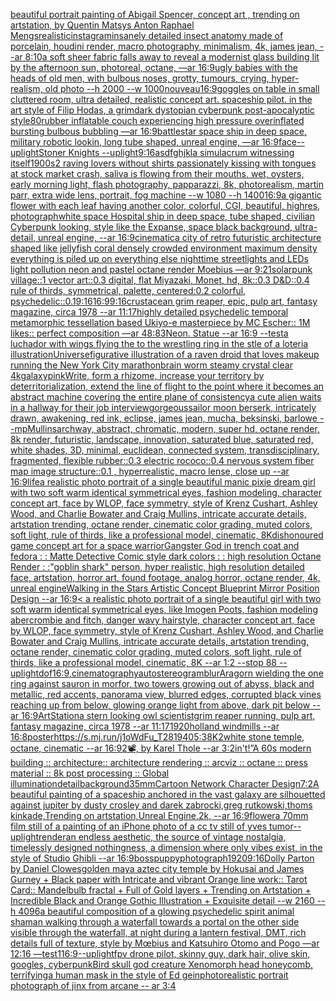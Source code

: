 [beautiful portrait painting of Abigail Spencer, concept art , trending on artstation, by Quentin Matsys Anton Raphael Mengs](https://www.ebank.nz/aiartgenerator?category=beautiful%2520portrait%2520painting%2520of%2520Abigail%2520Spencer%2C%2520concept%2520art%2520%2C%2520trending%2520on%2520artstation%2C%2520by%2520Quentin%2520Matsys%2520Anton%2520Raphael%2520Mengs)[realistic](https://www.ebank.nz/aiartgenerator?category=realistic)[instagram](https://www.ebank.nz/aiartgenerator?category=instagram)[insanely detailed insect anatomy made of porcelain, houdini render, macro photography, minimalism, 4k, james jean, --ar 8:10](https://www.ebank.nz/aiartgenerator?category=insanely%2520detailed%2520insect%2520anatomy%2520made%2520of%2520porcelain%2C%2520houdini%2520render%2C%2520macro%2520photography%2C%2520minimalism%2C%25204k%2C%2520james%2520jean%2C%2520--ar%25208%3A10)[a soft sheer fabric falls away to reveal a modernist glass building lit by the afternoon sun, photoreal, octane, —ar 16:9](https://www.ebank.nz/aiartgenerator?category=a%2520soft%2520sheer%2520fabric%2520falls%2520away%2520to%2520reveal%2520a%2520modernist%2520glass%2520building%2520lit%2520by%2520the%2520afternoon%2520sun%2C%2520photoreal%2C%2520octane%2C%2520%E2%80%94ar%252016%3A9)[ugly babies with the heads of old men, with bulbous noses, grotty, tumours, crying, hyper-realism, old photo --h 2000 --w 1000](https://www.ebank.nz/aiartgenerator?category=ugly%2520babies%2520with%2520the%2520heads%2520of%2520old%2520men%2C%2520with%2520bulbous%2520noses%2C%2520grotty%2C%2520tumours%2C%2520crying%2C%2520hyper-realism%2C%2520old%2520photo%2520--h%25202000%2520--w%25201000)[nouveau](https://www.ebank.nz/aiartgenerator?category=nouveau)[16:9](https://www.ebank.nz/aiartgenerator?category=16%3A9)[goggles on table in small cluttered room, ultra detailed, realistic concept art. spaceship pilot. in the art style of Filip Hodas, a grimdark dystopian cyberpunk post-apocalyptic style](https://www.ebank.nz/aiartgenerator?category=goggles%2520on%2520table%2520in%2520small%2520cluttered%2520room%2C%2520ultra%2520detailed%2C%2520realistic%2520concept%2520art.%2520spaceship%2520pilot.%2520in%2520the%2520art%2520style%2520of%2520Filip%2520Hodas%2C%2520a%2520grimdark%2520dystopian%2520cyberpunk%2520post-apocalyptic%2520style)[80](https://www.ebank.nz/aiartgenerator?category=80)[rubber inflatable couch experiencing high pressure overinflated bursting bulbous bubbling —ar 16:9](https://www.ebank.nz/aiartgenerator?category=rubber%2520inflatable%2520couch%2520experiencing%2520high%2520pressure%2520overinflated%2520bursting%2520bulbous%2520bubbling%2520%E2%80%94ar%252016%3A9)[battlestar space ship in deep space, military robotic lookin, long tube shaped, unreal engine, —ar 16:9](https://www.ebank.nz/aiartgenerator?category=battlestar%2520space%2520ship%2520in%2520deep%2520space%2C%2520military%2520robotic%2520lookin%2C%2520long%2520tube%2520shaped%2C%2520unreal%2520engine%2C%2520%E2%80%94ar%252016%3A9)[face](https://www.ebank.nz/aiartgenerator?category=face)[--uplight](https://www.ebank.nz/aiartgenerator?category=--uplight)[Stoner Knights --uplight](https://www.ebank.nz/aiartgenerator?category=Stoner%2520Knights%2520--uplight)[9:16](https://www.ebank.nz/aiartgenerator?category=9%3A16)[asdfghjkl](https://www.ebank.nz/aiartgenerator?category=asdfghjkl)[a simulacrum witnessing itself](https://www.ebank.nz/aiartgenerator?category=a%2520simulacrum%2520witnessing%2520itself)[1900s](https://www.ebank.nz/aiartgenerator?category=1900s)[2 raving lovers without shirts passionately kissing with tongues at stock market crash, saliva is flowing from their mouths, wet, oysters, early morning light, flash photography, papparazzi, 8k, photorealism, martin parr, extra wide lens, portrait, fog machine --w 1080 --h 1400](https://www.ebank.nz/aiartgenerator?category=2%2520raving%2520lovers%2520without%2520shirts%2520passionately%2520kissing%2520with%2520tongues%2520at%2520stock%2520market%2520crash%2C%2520saliva%2520is%2520flowing%2520from%2520their%2520mouths%2C%2520wet%2C%2520oysters%2C%2520early%2520morning%2520light%2C%2520flash%2520photography%2C%2520papparazzi%2C%25208k%2C%2520photorealism%2C%2520martin%2520parr%2C%2520extra%2520wide%2520lens%2C%2520portrait%2C%2520fog%2520machine%2520--w%25201080%2520--h%25201400)[16:9](https://www.ebank.nz/aiartgenerator?category=16%3A9)[a gigantic flower with each leaf having another color, colorful, CGI, beautiful, highres, photograph](https://www.ebank.nz/aiartgenerator?category=a%2520gigantic%2520flower%2520with%2520each%2520leaf%2520having%2520another%2520color%2C%2520colorful%2C%2520CGI%2C%2520beautiful%2C%2520highres%2C%2520photograph)[white space Hospital ship in deep space, tube shaped, civilian Cyberpunk looking, style like the Expanse, space black background, ultra-detail, unreal engine, --ar 16:9](https://www.ebank.nz/aiartgenerator?category=white%2520space%2520Hospital%2520ship%2520in%2520deep%2520space%2C%2520tube%2520shaped%2C%2520civilian%2520Cyberpunk%2520looking%2C%2520style%2520like%2520the%2520Expanse%2C%2520space%2520black%2520background%2C%2520ultra-detail%2C%2520unreal%2520engine%2C%2520--ar%252016%3A9)[cinematic](https://www.ebank.nz/aiartgenerator?category=cinematic)[a city of retro futuristic architecture shaped like jellyfish coral densely crowded environment maximum density everything is piled up on everything else nighttime streetlights and LEDs  light pollution neon and pastel octane render Moebius —ar 9:21](https://www.ebank.nz/aiartgenerator?category=a%2520city%2520of%2520retro%2520futuristic%2520architecture%2520shaped%2520like%2520jellyfish%2520coral%2520densely%2520crowded%2520environment%2520maximum%2520density%2520everything%2520is%2520piled%2520up%2520on%2520everything%2520else%2520nighttime%2520streetlights%2520and%2520LEDs%2520%2520light%2520pollution%2520neon%2520and%2520pastel%2520octane%2520render%2520Moebius%2520%E2%80%94ar%25209%3A21)[solarpunk village::1 vector art::0.3 digital, flat Miyazaki, Monet, hd, 8k::0.3 D&D::0.4 rule of thirds, symmetrical, palette, centered:0.2 colorful, psychedelic::0.1](https://www.ebank.nz/aiartgenerator?category=solarpunk%2520village%3A%3A1%2520vector%2520art%3A%3A0.3%2520digital%2C%2520flat%2520Miyazaki%2C%2520Monet%2C%2520hd%2C%25208k%3A%3A0.3%2520D%26D%3A%3A0.4%2520rule%2520of%2520thirds%2C%2520symmetrical%2C%2520palette%2C%2520centered%3A0.2%2520colorful%2C%2520psychedelic%3A%3A0.1)[9:16](https://www.ebank.nz/aiartgenerator?category=9%3A16)[](https://www.ebank.nz/aiartgenerator?category=)[16:9](https://www.ebank.nz/aiartgenerator?category=16%3A9)[9:16](https://www.ebank.nz/aiartgenerator?category=9%3A16)[crustacean grim reaper, epic, pulp art, fantasy magazine, circa 1978 --ar 11:17](https://www.ebank.nz/aiartgenerator?category=crustacean%2520grim%2520reaper%2C%2520epic%2C%2520pulp%2520art%2C%2520fantasy%2520magazine%2C%2520circa%25201978%2520--ar%252011%3A17)[highly detailed psychedelic temporal metamorphic tessellation based Ukiyo-e masterpiece by MC Escher:: 1M likes:: perfect composition —ar 48:83](https://www.ebank.nz/aiartgenerator?category=highly%2520detailed%2520psychedelic%2520temporal%2520metamorphic%2520tessellation%2520based%2520Ukiyo-e%2520masterpiece%2520by%2520MC%2520Escher%3A%3A%25201M%2520likes%3A%3A%2520perfect%2520composition%2520%E2%80%94ar%252048%3A83)[Neon. Statue --ar 16:9 --test](https://www.ebank.nz/aiartgenerator?category=Neon.%2520Statue%2520--ar%252016%3A9%2520--test)[a luchador with wings flying the to the wrestling ring in the stle of a loteria illustration](https://www.ebank.nz/aiartgenerator?category=a%2520luchador%2520with%2520wings%2520flying%2520the%2520to%2520the%2520wrestling%2520ring%2520in%2520the%2520stle%2520of%2520a%2520loteria%2520illustration)[Universe](https://www.ebank.nz/aiartgenerator?category=Universe)[figurative illustration of a raven droid that loves makeup running the New York City marathon](https://www.ebank.nz/aiartgenerator?category=figurative%2520illustration%2520of%2520a%2520raven%2520droid%2520that%2520loves%2520makeup%2520running%2520the%2520New%2520York%2520City%2520marathon)[brain worm steamy crystal clear 4k](https://www.ebank.nz/aiartgenerator?category=brain%2520worm%2520steamy%2520crystal%2520clear%25204k)[galaxy](https://www.ebank.nz/aiartgenerator?category=galaxy)[pink](https://www.ebank.nz/aiartgenerator?category=pink)[Write, form a rhizome, increase your territory by deterritorialization, extend the line of flight to the point where it becomes an abstract machine covering the entire plane of consistency](https://www.ebank.nz/aiartgenerator?category=Write%2C%2520form%2520a%2520rhizome%2C%2520increase%2520your%2520territory%2520by%2520deterritorialization%2C%2520extend%2520the%2520line%2520of%2520flight%2520to%2520the%2520point%2520where%2520it%2520becomes%2520an%2520abstract%2520machine%2520covering%2520the%2520entire%2520plane%2520of%2520consistency)[a cute alien waits in a hallway for their job interview](https://www.ebank.nz/aiartgenerator?category=a%2520cute%2520alien%2520waits%2520in%2520a%2520hallway%2520for%2520their%2520job%2520interview)[gorgeous](https://www.ebank.nz/aiartgenerator?category=gorgeous)[sailor moon berserk, intricately drawn, awakening, red ink, eclipse, james jean, mucha, beksinski, barlowe --mp](https://www.ebank.nz/aiartgenerator?category=sailor%2520moon%2520berserk%2C%2520intricately%2520drawn%2C%2520awakening%2C%2520red%2520ink%2C%2520eclipse%2C%2520james%2520jean%2C%2520mucha%2C%2520beksinski%2C%2520barlowe%2520--mp)[Mullins](https://www.ebank.nz/aiartgenerator?category=Mullins)[archway, abstract, chromatic, modern, super hd, octane render, 8k render, futuristic, landscape, innovation, saturated blue, saturated red, white shades, 3D, minimal, euclidean, connected system, transdisciplinary, fragmented, flexible rubber::0.3 electric rococo::0.4 nervous system fiber map image structure::0.1 , hyperrealistic, macro lense, close up --ar 16:9](https://www.ebank.nz/aiartgenerator?category=archway%2C%2520abstract%2C%2520chromatic%2C%2520modern%2C%2520super%2520hd%2C%2520octane%2520render%2C%25208k%2520render%2C%2520futuristic%2C%2520landscape%2C%2520innovation%2C%2520saturated%2520blue%2C%2520saturated%2520red%2C%2520white%2520shades%2C%25203D%2C%2520minimal%2C%2520euclidean%2C%2520connected%2520system%2C%2520transdisciplinary%2C%2520fragmented%2C%2520flexible%2520rubber%3A%3A0.3%2520electric%2520rococo%3A%3A0.4%2520nervous%2520system%2520fiber%2520map%2520image%2520structure%3A%3A0.1%2520%2C%2520hyperrealistic%2C%2520macro%2520lense%2C%2520close%2520up%2520--ar%252016%3A9)[life](https://www.ebank.nz/aiartgenerator?category=life)[a realistic photo portrait of a single beautiful manic pixie dream girl with two soft warm identical symmetrical eyes, fashion modeling, character concept art, face by WLOP, face symmetry, style of Krenz Cushart, Ashley Wood, and Charlie Bowater and Craig Mullins, intricate accurate details, artstation trending, octane render, cinematic color grading, muted colors, soft light, rule of thirds, like a professional model, cinematic, 8K](https://www.ebank.nz/aiartgenerator?category=a%2520realistic%2520photo%2520portrait%2520of%2520a%2520single%2520beautiful%2520manic%2520pixie%2520dream%2520girl%2520with%2520two%2520soft%2520warm%2520identical%2520symmetrical%2520eyes%2C%2520fashion%2520modeling%2C%2520character%2520concept%2520art%2C%2520face%2520by%2520WLOP%2C%2520face%2520symmetry%2C%2520style%2520of%2520Krenz%2520Cushart%2C%2520Ashley%2520Wood%2C%2520and%2520Charlie%2520Bowater%2520and%2520Craig%2520Mullins%2C%2520intricate%2520accurate%2520details%2C%2520artstation%2520trending%2C%2520octane%2520render%2C%2520cinematic%2520color%2520grading%2C%2520muted%2520colors%2C%2520soft%2520light%2C%2520rule%2520of%2520thirds%2C%2520like%2520a%2520professional%2520model%2C%2520cinematic%2C%25208K)[dishonoured game concept art for a space warrior](https://www.ebank.nz/aiartgenerator?category=dishonoured%2520game%2520concept%2520art%2520for%2520a%2520space%2520warrior)[Gangster God in trench coat and fedora : : Matte Detective Comic style dark colors : : high resolution Octane Render : :](https://www.ebank.nz/aiartgenerator?category=Gangster%2520God%2520in%2520trench%2520coat%2520and%2520fedora%2520%3A%2520%3A%2520Matte%2520Detective%2520Comic%2520style%2520dark%2520colors%2520%3A%2520%3A%2520high%2520resolution%2520Octane%2520Render%2520%3A%2520%3A)["goblin shark" person, hyper realistic, high resolution detailed face, artstation, horror art, found footage, analog horror, octane render, 4k, unreal engine](https://www.ebank.nz/aiartgenerator?category=%22goblin%2520shark%22%2520person%2C%2520hyper%2520realistic%2C%2520high%2520resolution%2520detailed%2520face%2C%2520artstation%2C%2520horror%2520art%2C%2520found%2520footage%2C%2520analog%2520horror%2C%2520octane%2520render%2C%25204k%2C%2520unreal%2520engine)[Walking in the Stars Artistic Concept Blueprint Mirror Position Design --ar 16:9](https://www.ebank.nz/aiartgenerator?category=Walking%2520in%2520the%2520Stars%2520Artistic%2520Concept%2520Blueprint%2520Mirror%2520Position%2520Design%2520--ar%252016%3A9)[< a realistic photo portrait of a single beautiful girl with two soft warm identical symmetrical eyes, like Imogen Poots, fashion modeling abercrombie and fitch, danger wavy hairstyle, character concept art, face by WLOP, face symmetry, style of Krenz Cushart, Ashley Wood, and Charlie Bowater and Craig Mullins, intricate accurate details, artstation trending, octane render, cinematic color grading, muted colors, soft light, rule of thirds, like a professional model, cinematic, 8K --ar 1:2 --stop 88 --uplight](https://www.ebank.nz/aiartgenerator?category=%3C%2520a%2520realistic%2520photo%2520portrait%2520of%2520a%2520single%2520beautiful%2520girl%2520with%2520two%2520soft%2520warm%2520identical%2520symmetrical%2520eyes%2C%2520like%2520Imogen%2520Poots%2C%2520fashion%2520modeling%2520abercrombie%2520and%2520fitch%2C%2520danger%2520wavy%2520hairstyle%2C%2520character%2520concept%2520art%2C%2520face%2520by%2520WLOP%2C%2520face%2520symmetry%2C%2520style%2520of%2520Krenz%2520Cushart%2C%2520Ashley%2520Wood%2C%2520and%2520Charlie%2520Bowater%2520and%2520Craig%2520Mullins%2C%2520intricate%2520accurate%2520details%2C%2520artstation%2520trending%2C%2520octane%2520render%2C%2520cinematic%2520color%2520grading%2C%2520muted%2520colors%2C%2520soft%2520light%2C%2520rule%2520of%2520thirds%2C%2520like%2520a%2520professional%2520model%2C%2520cinematic%2C%25208K%2520--ar%25201%3A2%2520--stop%252088%2520--uplight)[dof](https://www.ebank.nz/aiartgenerator?category=dof)[16:9](https://www.ebank.nz/aiartgenerator?category=16%3A9)[,cinematography](https://www.ebank.nz/aiartgenerator?category=%2Ccinematography)[autostereogram](https://www.ebank.nz/aiartgenerator?category=autostereogram)[blur](https://www.ebank.nz/aiartgenerator?category=blur)[Aragorn wielding the one ring against sauron in morfor, two towers growing out of abyss, black and metallic, red accents, panorama view, blurred edges, corrupted black vines reaching up from below, glowing orange light from above, dark pit below --ar 16:9](https://www.ebank.nz/aiartgenerator?category=Aragorn%2520wielding%2520the%2520one%2520ring%2520against%2520sauron%2520in%2520morfor%2C%2520two%2520towers%2520growing%2520out%2520of%2520abyss%2C%2520black%2520and%2520metallic%2C%2520red%2520accents%2C%2520panorama%2520view%2C%2520blurred%2520edges%2C%2520corrupted%2520black%2520vines%2520reaching%2520up%2520from%2520below%2C%2520glowing%2520orange%2520light%2520from%2520above%2C%2520dark%2520pit%2520below%2520--ar%252016%3A9)[ArtStation](https://www.ebank.nz/aiartgenerator?category=ArtStation)[a stern looking owl scientist](https://www.ebank.nz/aiartgenerator?category=a%2520stern%2520looking%2520owl%2520scientist)[grim reaper running, pulp art, fantasy magazine, circa 1978 --ar 11:17](https://www.ebank.nz/aiartgenerator?category=grim%2520reaper%2520running%2C%2520pulp%2520art%2C%2520fantasy%2520magazine%2C%2520circa%25201978%2520--ar%252011%3A17)[1920](https://www.ebank.nz/aiartgenerator?category=1920)[holland windmills --ar 16:8](https://www.ebank.nz/aiartgenerator?category=holland%2520windmills%2520--ar%252016%3A8)[poster](https://www.ebank.nz/aiartgenerator?category=poster)[<https://s.mj.run/j1oWdFu_T28>](https://www.ebank.nz/aiartgenerator?category=%3Chttps%3A//s.mj.run/j1oWdFu_T28%3E)[1940](https://www.ebank.nz/aiartgenerator?category=1940)[5:3](https://www.ebank.nz/aiartgenerator?category=5%3A3)[8K](https://www.ebank.nz/aiartgenerator?category=8K)[2](https://www.ebank.nz/aiartgenerator?category=2)[white stone temple, octane, cinematic --ar 16:9](https://www.ebank.nz/aiartgenerator?category=white%2520stone%2520temple%2C%2520octane%2C%2520cinematic%2520--ar%252016%3A9)[2](https://www.ebank.nz/aiartgenerator?category=2)[📽, by Karel Thole --ar 3:2](https://www.ebank.nz/aiartgenerator?category=%F0%9F%93%BD%2C%2520by%2520Karel%2520Thole%2520--ar%25203%3A2)[in't!”](https://www.ebank.nz/aiartgenerator?category=in%27t%21%E2%80%9D)[A 60s modern building :: architecture:: architecture rendering :: arcviz :: octane :: press material :: 8k post processing :: Global illumination](https://www.ebank.nz/aiartgenerator?category=A%252060s%2520modern%2520building%2520%3A%3A%2520architecture%3A%3A%2520architecture%2520rendering%2520%3A%3A%2520arcviz%2520%3A%3A%2520octane%2520%3A%3A%2520press%2520material%2520%3A%3A%25208k%2520post%2520processing%2520%3A%3A%2520Global%2520illumination)[detail](https://www.ebank.nz/aiartgenerator?category=detail)[background](https://www.ebank.nz/aiartgenerator?category=background)[35mm](https://www.ebank.nz/aiartgenerator?category=35mm)[Cartoon Network Character Design](https://www.ebank.nz/aiartgenerator?category=Cartoon%2520Network%2520Character%2520Design)[7:2](https://www.ebank.nz/aiartgenerator?category=7%3A2)[A beautiful painting of a spaceship anchored in the vast galaxy are silhouetted against jupiter by dusty crosley and darek zabrocki,greg rutkowski,thoms kinkade,Trending on artstation,Unreal Engine,2k, --ar 16:9](https://www.ebank.nz/aiartgenerator?category=A%2520beautiful%2520painting%2520of%2520a%2520spaceship%2520anchored%2520in%2520the%2520vast%2520galaxy%2520are%2520silhouetted%2520against%2520jupiter%2520by%2520dusty%2520crosley%2520and%2520darek%2520zabrocki%2Cgreg%2520rutkowski%2Cthoms%2520kinkade%2CTrending%2520on%2520artstation%2CUnreal%C2%A0Engine%2C2k%2C%2520--ar%252016%3A9)[flower](https://www.ebank.nz/aiartgenerator?category=flower)[a 70mm film still of a painting of an iPhone photo of a cc tv still of yves tumor](https://www.ebank.nz/aiartgenerator?category=a%252070mm%2520film%2520still%2520of%2520a%2520painting%2520of%2520an%2520iPhone%2520photo%2520of%2520a%2520cc%2520tv%2520still%2520of%2520yves%2520tumor)[--uplight](https://www.ebank.nz/aiartgenerator?category=--uplight)[render](https://www.ebank.nz/aiartgenerator?category=render)[an endless aesthetic, the source of vintage nostalgia, timelessly designed nothingness, a dimension where only vibes exist, in the style of Studio Ghibli --ar 16:9](https://www.ebank.nz/aiartgenerator?category=an%2520endless%2520aesthetic%2C%2520the%2520source%2520of%2520vintage%2520nostalgia%2C%2520timelessly%2520designed%2520nothingness%2C%2520a%2520dimension%2520where%2520only%2520vibes%2520exist%2C%2520in%2520the%2520style%2520of%2520Studio%2520Ghibli%2520--ar%252016%3A9)[boss](https://www.ebank.nz/aiartgenerator?category=boss)[puppy](https://www.ebank.nz/aiartgenerator?category=puppy)[photograph](https://www.ebank.nz/aiartgenerator?category=photograph)[1920](https://www.ebank.nz/aiartgenerator?category=1920)[9:16](https://www.ebank.nz/aiartgenerator?category=9%3A16)[Dolly Parton by Daniel Clowes](https://www.ebank.nz/aiartgenerator?category=Dolly%2520Parton%2520by%2520Daniel%2520Clowes)[golden maya aztec city temple by Hokusai and James Gurney + Black paper with Intricate and vibrant Orange line work:: Tarot Card:: Mandelbulb fractal + Full of Gold layers + Trending on Artstation + Incredible Black and Orange Gothic Illustration + Exquisite detail  --w 2160  --h 4096](https://www.ebank.nz/aiartgenerator?category=golden%2520maya%2520aztec%2520city%2520temple%2520by%2520Hokusai%2520and%2520James%2520Gurney%2520%2B%2520Black%2520paper%2520with%2520Intricate%2520and%2520vibrant%2520Orange%2520line%2520work%3A%3A%2520Tarot%2520Card%3A%3A%2520Mandelbulb%2520fractal%2520%2B%2520Full%2520of%2520Gold%2520layers%2520%2B%2520Trending%2520on%2520Artstation%2520%2B%2520Incredible%2520Black%2520and%2520Orange%2520Gothic%2520Illustration%2520%2B%2520Exquisite%2520detail%2520%2520--w%25202160%2520%2520--h%25204096)[a beautiful composition of a glowing psychedelic spirit animal shaman walking through a waterfall towards a portal on the other side visible through the waterfall, at night during a lantern festival, DMT,  rich details full of texture, style by Mœbius and Katsuhiro Otomo and Pogo —ar 12:16 —test](https://www.ebank.nz/aiartgenerator?category=a%2520beautiful%2520composition%2520of%2520a%2520glowing%2520psychedelic%2520spirit%2520animal%2520shaman%2520walking%2520through%2520a%2520waterfall%2520towards%2520a%2520portal%2520on%2520the%2520other%2520side%2520visible%2520through%2520the%2520waterfall%2C%2520at%2520night%2520during%2520a%2520lantern%2520festival%2C%2520DMT%2C%2520%2520rich%2520details%2520full%2520of%2520texture%2C%2520style%2520by%2520M%C5%93bius%2520and%2520Katsuhiro%2520Otomo%2520and%2520Pogo%2520%E2%80%94ar%252012%3A16%2520%E2%80%94test)[1](https://www.ebank.nz/aiartgenerator?category=1)[16:9](https://www.ebank.nz/aiartgenerator?category=16%3A9)[--uplight](https://www.ebank.nz/aiartgenerator?category=--uplight)[fpv drone pilot, skinny guy, dark hair, olive skin, googles, cyberpunk](https://www.ebank.nz/aiartgenerator?category=fpv%2520drone%2520pilot%2C%2520skinny%2520guy%2C%2520dark%2520hair%2C%2520olive%2520skin%2C%2520googles%2C%2520cyberpunk)[Bird skull god creature Xenomorph head honeycomb, terrifying](https://www.ebank.nz/aiartgenerator?category=Bird%2520skull%2520god%2520creature%2520Xenomorph%2520head%2520honeycomb%2C%2520terrifying)[a human mask in the style of Ed gein](https://www.ebank.nz/aiartgenerator?category=a%2520human%2520mask%2520in%2520the%2520style%2520of%2520Ed%2520gein)[photorealistic portrait photograph of jinx from arcane -- ar 3:4](https://www.ebank.nz/aiartgenerator?category=photorealistic%2520portrait%2520photograph%2520of%2520jinx%2520from%2520arcane%2520--%2520ar%25203%3A4)